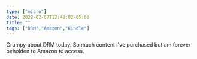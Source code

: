 ```yaml
---
type: ["micro"]
date: 2022-02-07T12:40:02-05:00
title: ""
tags: ["DRM","Amazon","Kindle"]
---
```

Grumpy about DRM today. So much content I've purchased but am forever beholden to Amazon to access.
